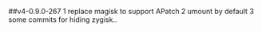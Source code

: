 ##v4-0.9.0-267
1 replace magisk to support APatch
2 umount by default
3 some commits for hiding zygisk..